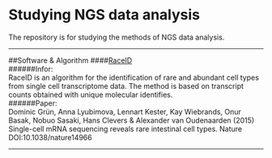 # Studying NGS data analysis
The repository is for studying the methods of NGS data analysis.
***
##Software & Algorithm
####[RaceID](https://github.com/dgrun/RaceID)  
######Infor:  
RaceID is an algorithm for the identification of rare and abundant cell types from single cell transcriptome data. The method is based on transcript counts obtained with unique molecular identifies.  
######Paper:  
Dominic Grün, Anna Lyubimova, Lennart Kester, Kay Wiebrands, Onur Basak, Nobuo Sasaki, Hans Clevers & Alexander van Oudenaarden (2015) Single-cell mRNA sequencing reveals rare intestinal cell types. Nature DOI:10.1038/nature14966

***
